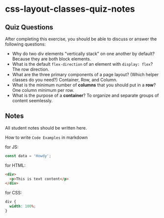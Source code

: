 # css-layout-classes-quiz-notes

## Quiz Questions

After completing this exercise, you should be able to discuss or answer the following questions:

- Why do two div elements "vertically stack" on one another by default?
  Because they are both block elements.
- What is the default `flex-direction` of an element with `display: flex`?
  The row direction.
- What are the three primary components of a page layout? (Which helper classes do you need?)
  Container, Row, and Column.
- What is the minimum number of **columns** that you should put in a **row**?
  One column minimum per row.
- What is the purpose of a **container**?
  To organize and separate groups of content seemlessly.

## Notes

All student notes should be written here.

How to write `Code Examples` in markdown

for JS:

```javascript
const data = 'Howdy';
```

for HTML:

```html
<div>
  <p>This is text content</p>
</div>
```

for CSS:

```css
div {
  width: 100%;
}
```
